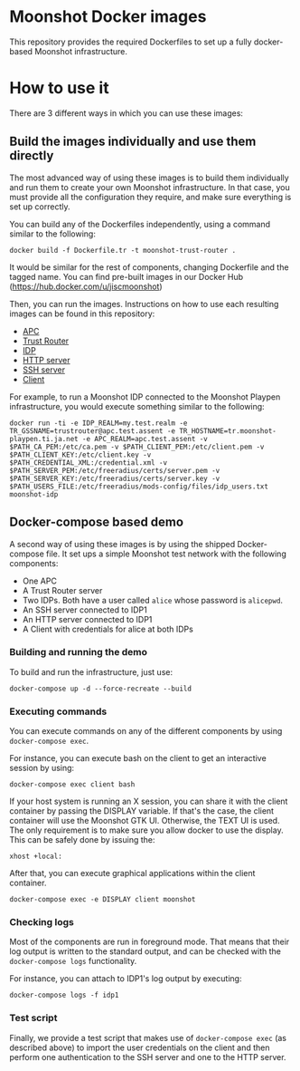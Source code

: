 # Moonshot Docker images
This repository provides the required Dockerfiles to set up a fully docker-based Moonshot infrastructure.

# How to use it
There are 3 different ways in which you can use these images:

## Build the images individually and use them directly
The most advanced way of using these images is to build them individually and run them to create your own Moonshot infrastructure.
In that case, you must provide all the configuration they require, and make sure everything is set up correctly.

You can build any of the Dockerfiles independently, using a command similar to the following:
```
docker build -f Dockerfile.tr -t moonshot-trust-router .
```
It would be similar for the rest of components, changing Dockerfile and the tagged name.
You can find pre-built images in our Docker Hub (https://hub.docker.com/u/jiscmoonshot)

Then, you can run the images. Instructions on how to use each resulting images can be found in this repository:
* [APC](Dockerfile.apc.md)
* [Trust Router](Dockerfile.tr.md)
* [IDP](Dockerfile.idp.md)
* [HTTP server](Dockerfile.httpserver.md)
* [SSH server](Dockerfile.sshserver.md)
* [Client](Dockerfile.client.md)

For example, to run a Moonshot IDP connected to the Moonshot Playpen infrastructure, you would execute something similar to the following:
```
docker run -ti -e IDP_REALM=my.test.realm -e TR_GSSNAME=trustrouter@apc.test.assent -e TR_HOSTNAME=tr.moonshot-playpen.ti.ja.net -e APC_REALM=apc.test.assent -v $PATH_CA_PEM:/etc/ca.pem -v $PATH_CLIENT_PEM:/etc/client.pem -v $PATH_CLIENT_KEY:/etc/client.key -v $PATH_CREDENTIAL_XML:/credential.xml -v $PATH_SERVER_PEM:/etc/freeradius/certs/server.pem -v $PATH_SERVER_KEY:/etc/freeradius/certs/server.key -v $PATH_USERS_FILE:/etc/freeradius/mods-config/files/idp_users.txt moonshot-idp
```

## Docker-compose based demo
A second way of using these images is by using the shipped Docker-compose file.
It set ups a simple Moonshot test network with the following components:
* One APC
* A Trust Router server
* Two IDPs. Both have a user called `alice` whose password is `alicepwd`.
* An SSH server connected to IDP1
* An HTTP server connected to IDP1
* A Client with credentials for alice at both IDPs

### Building and running the demo
To build and run the infrastructure, just use:
```
docker-compose up -d --force-recreate --build
```

### Executing commands
You can execute commands on any of the different components by using `docker-compose exec`.

For instance, you can execute bash on the client to get an interactive session by using:
```
docker-compose exec client bash
```

If your host system is running an X session, you can share it with the client container by passing the DISPLAY variable.
If that's the case, the client container will use the Moonshot GTK UI. Otherwise, the TEXT UI is used.
The only requirement is to make sure you allow docker to use the display. This can be safely done by issuing the:
```
xhost +local:
```

After that, you can execute graphical applications within the client container.
```
docker-compose exec -e DISPLAY client moonshot
```

### Checking logs
Most of the components are run in foreground mode. That means that their log output is written to the standard output,
and can be checked with the `docker-compose logs` functionality.

For instance, you can attach to IDP1's log output by executing:
```
docker-compose logs -f idp1
```

### Test script
Finally, we provide a test script that makes use of `docker-compose exec` (as described above)
to import the user credentials on the client and then perform one authentication to the SSH server and one to the HTTP server.


